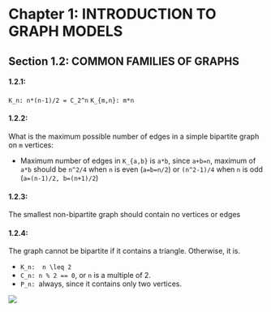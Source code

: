 # Chapter 1:  INTRODUCTION TO GRAPH MODELS

## Section 1.2: COMMON FAMILIES OF GRAPHS

#### 1.2.1: 
``K_n: n*(n-1)/2 = C_2^n``
``K_{m,n}: m*n``

#### 1.2.2:
What is the maximum possible number of edges in a simple bipartite graph on `m` vertices:
- Maximum number of edges in ``K_{a,b}`` is `a*b`, since `a+b=n`, maximum of `a*b` should be `n^2/4` when ``n`` is even (`a=b=n/2`) or `(n^2-1)/4` when `n` is odd (`a=(n-1)/2, b=(n+1)/2`)

#### 1.2.3: 
The smallest non-bipartite graph should contain no vertices or edges

#### 1.2.4:
The graph cannot be bipartite if it contains a triangle. Otherwise, it is.
-  `K_n:  n \leq 2`
-  `C_n: n % 2 == 0`, or `n` is a multiple of 2.
-  `P_n: `always, since it contains only two vertices.

<img src="https://latex.codecogs.com/png.image?\dpi{200}\int \frac{1}{x} dx = \ln \left| x \right| + C"/>



